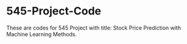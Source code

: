 # 545-Project-Code
These are codes for 545 Project with title: Stock Price Prediction with Machine Learning Methods.
